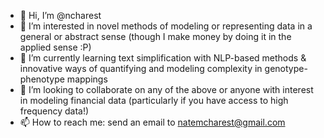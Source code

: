 - 👋 Hi, I’m @ncharest
- 👀 I’m interested in novel methods of modeling or representing data in a general or abstract sense (though I make money by doing it in the applied sense :P)
- 🌱 I’m currently learning text simplification with NLP-based methods & innovative ways of quantifying and modeling complexity in genotype-phenotype mappings
- 💞️ I’m looking to collaborate on any of the above or anyone with interest in modeling financial data (particularly if you have access to high frequency data!)
- 📫 How to reach me: send an email to natemcharest@gmail.com

<!---
ncharest/ncharest is a ✨ special ✨ repository because its `README.md` (this file) appears on your GitHub profile.
You can click the Preview link to take a look at your changes.
--->
